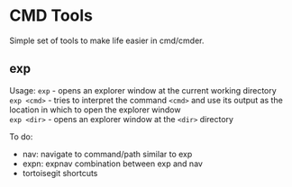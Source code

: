 # CMD Tools #
Simple set of tools to make life easier in cmd/cmder.

## exp ##
Usage:
`exp` - opens an explorer window at the current working directory  
`exp <cmd>` - tries to interpret the command `<cmd>` and use its output as the location in which to open the explorer window  
`exp <dir>` - opens an explorer window at the `<dir>` directory  

To do:
- nav: navigate to command/path similar to exp
- expn: expnav combination between exp and nav
- tortoisegit shortcuts